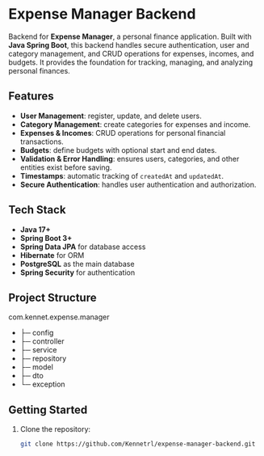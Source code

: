 # Expense Manager Backend

Backend for **Expense Manager**, a personal finance application. Built with **Java Spring Boot**, this backend handles secure authentication, user and category management, and CRUD operations for expenses, incomes, and budgets. It provides the foundation for tracking, managing, and analyzing personal finances.

## Features

- **User Management**: register, update, and delete users.
- **Category Management**: create categories for expenses and income.
- **Expenses & Incomes**: CRUD operations for personal financial transactions.
- **Budgets**: define budgets with optional start and end dates.
- **Validation & Error Handling**: ensures users, categories, and other entities exist before saving.
- **Timestamps**: automatic tracking of `createdAt` and `updatedAt`.
- **Secure Authentication**: handles user authentication and authorization.

## Tech Stack

- **Java 17+**
- **Spring Boot 3+**
- **Spring Data JPA** for database access
- **Hibernate** for ORM
- **PostgreSQL** as the main database
- **Spring Security** for authentication

## Project Structure
com.kennet.expense.manager
- ├─ config
- ├─ controller
- ├─ service
- ├─ repository
- ├─ model
- ├─ dto
- └─ exception

## Getting Started

1. Clone the repository:
   ```bash
   git clone https://github.com/Kennetrl/expense-manager-backend.git
